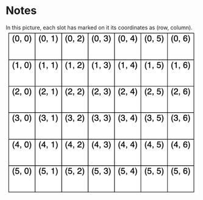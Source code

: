 # Notes

In this picture, each slot has marked on it its coordinates as (row, column).
![](images/slot-coordinate-pattern.png)
